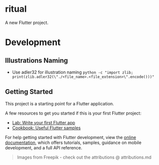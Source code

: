 # ritual

A new Flutter project.

# Development

## Illustrations Naming
- Use adler32 for illustration naming
    `python -c "import zlib; print(zlib.adler32(\"./<file_name>.<file_extension>\".encode()))"`

## Getting Started

This project is a starting point for a Flutter application.

A few resources to get you started if this is your first Flutter project:

- [Lab: Write your first Flutter app](https://docs.flutter.dev/get-started/codelab)
- [Cookbook: Useful Flutter samples](https://docs.flutter.dev/cookbook)

For help getting started with Flutter development, view the
[online documentation](https://docs.flutter.dev/), which offers tutorials,
samples, guidance on mobile development, and a full API reference.


> Images from Freepik - check out the attributions @ attributions.md